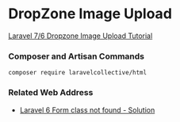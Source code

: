 # DropZone Image Upload

[Laravel 7/6 Dropzone Image Upload Tutorial](https://www.itsolutionstuff.com/post/laravel-6-dropzone-image-upload-tutorialexample.html)

### Composer and Artisan Commands
```shell script
composer require laravelcollective/html
```

### Related Web Address
* [Laravel 6 Form class not found - Solution](https://www.itsolutionstuff.com/post/laravel-6-form-class-not-found-solutionexample.html)
